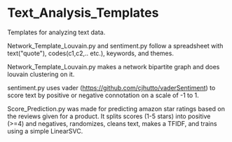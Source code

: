 # Text_Analysis_Templates
Templates for analyzing text data.

Network_Template_Louvain.py and sentiment.py follow a spreadsheet with text("quote"), codes(c1,c2,.. etc.), keywords, and themes. 


Network_Template_Louvain.py makes a network bipartite graph and does louvain clustering on it. 

sentiment.py uses vader (https://github.com/cjhutto/vaderSentiment) to score text by positive or negative connotation on a scale of -1 to 1. 

Score_Prediction.py was made for predicting amazon star ratings based on the reviews given for a product. It splits scores (1-5 stars) into positive (>=4) and negatives, randomizes, cleans text, makes a TFIDF, and trains using a simple LinearSVC. 






